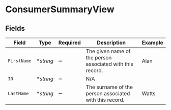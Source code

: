 # ConsumerSummaryView


## Fields

| Field                                                     | Type                                                      | Required                                                  | Description                                               | Example                                                   |
| --------------------------------------------------------- | --------------------------------------------------------- | --------------------------------------------------------- | --------------------------------------------------------- | --------------------------------------------------------- |
| `FirstName`                                               | **string*                                                 | :heavy_minus_sign:                                        | The given name of the person associated with this record. | Alan                                                      |
| `ID`                                                      | **string*                                                 | :heavy_minus_sign:                                        | N/A                                                       |                                                           |
| `LastName`                                                | **string*                                                 | :heavy_minus_sign:                                        | The surname of the person associated with this record.    | Watts                                                     |